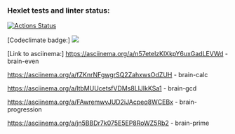 ### Hexlet tests and linter status:
[![Actions Status](https://github.com/ShaganKonstantin/frontend-project-44/actions/workflows/hexlet-check.yml/badge.svg)](https://github.com/ShaganKonstantin/frontend-project-44/actions)

[Codeclimate badge:]
<a href="https://codeclimate.com/github/ShaganKonstantin/frontend-project-44/maintainability"><img src="https://api.codeclimate.com/v1/badges/ab913094c0aa4569108c/maintainability" /></a>

[Link to asciinema:]
https://asciinema.org/a/n57etelzKlXkpY6uxGadLEVWd - brain-even

https://asciinema.org/a/fZKnrNFgwgrSQ2ZahxwsOdZUH - brain-calc

https://asciinema.org/a/ltbMUUcetsfVDMs8LlJIkKSa1 - brain-gcd

https://asciinema.org/a/FAwremwvJUD2iJAcpeq8WCEBx - brain-progression

https://asciinema.org/a/jn5BBDr7k075E5EP8RoWZ5Rb2 - brain-prime